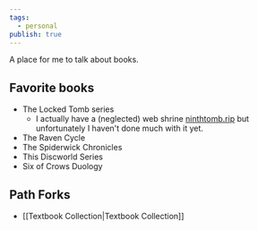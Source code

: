 ```yaml
---  
tags:  
  - personal  
publish: true  
---  
```

  
A place for me to talk about books.   
  
## Favorite books  
- The Locked Tomb series  
	- I actually have a (neglected) web shrine [ninthtomb.rip](https://ninthtomb.rip) but unfortunately I haven't done much with it yet.  
- The Raven Cycle  
- The Spiderwick Chronicles  
- This Discworld Series  
- Six of Crows Duology  
  
## Path Forks  
- [[Textbook Collection|Textbook Collection]]